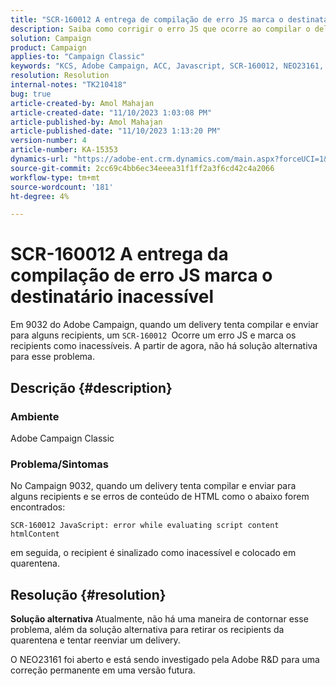 ```yaml
---
title: "SCR-160012 A entrega de compilação de erro JS marca o destinatário inacessível"
description: Saiba como corrigir o erro JS que ocorre ao compilar o delivery para recipients no Adobe Campaign Classic. Nenhuma solução alternativa disponível para esse problema até o momento.
solution: Campaign
product: Campaign
applies-to: "Campaign Classic"
keywords: "KCS, Adobe Campaign, ACC, Javascript, SCR-160012, NEO23161, Adobe Campaign Classic, erro, delivery de compilação para recipients, recipient marcado como inacessível"
resolution: Resolution
internal-notes: "TK210418"
bug: true
article-created-by: Amol Mahajan
article-created-date: "11/10/2023 1:03:08 PM"
article-published-by: Amol Mahajan
article-published-date: "11/10/2023 1:13:20 PM"
version-number: 4
article-number: KA-15353
dynamics-url: "https://adobe-ent.crm.dynamics.com/main.aspx?forceUCI=1&pagetype=entityrecord&etn=knowledgearticle&id=df5c777b-c97f-ee11-8179-6045bd006b25"
source-git-commit: 2cc69c4bb6ec34eeea31f1ff2a3f6cd42c4a2066
workflow-type: tm+mt
source-wordcount: '181'
ht-degree: 4%

---
```


# SCR-160012 A entrega da compilação de erro JS marca o destinatário inacessível


Em 9032 do Adobe Campaign, quando um delivery tenta compilar e enviar para alguns recipients, um `SCR-160012 `Ocorre um erro JS e marca os recipients como inacessíveis. A partir de agora, não há solução alternativa para esse problema.

## Descrição {#description}


### <b>Ambiente</b>

Adobe Campaign Classic



### <b>Problema/Sintomas</b>

No Campaign 9032, quando um delivery tenta compilar e enviar para alguns recipients e se erros de conteúdo de HTML como o abaixo forem encontrados:


```
SCR-160012 JavaScript: error while evaluating script content htmlContent
```


em seguida, o recipient é sinalizado como inacessível e colocado em quarentena.


## Resolução {#resolution}

<b>Solução alternativa</b>
Atualmente, não há uma maneira de contornar esse problema, além da solução alternativa para retirar os recipients da quarentena e tentar reenviar um delivery.

O NEO23161 foi aberto e está sendo investigado pela Adobe R&amp;D para uma correção permanente em uma versão futura.
